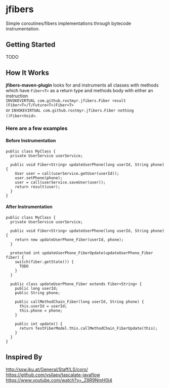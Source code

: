 # jfibers

Simple coroutines/fibers implementations through bytecode instrumentation.

## Getting Started
TODO

## How It Works
**jfibers-maven-plugin** looks for and instruments all classes with methods which have `Fiber<T>` as a return type and methods body with either an instruction  
`INVOKEVIRTUAL com.github.rostmyr.jfibers.Fiber result (Fiber<T>/T/Future<T>)Fiber<T>`  
or `INVOKEVIRTUAL com.github.rostmyr.jfibers.Fiber nothing ()Fiber<Void>`.

### Here are a few examples

#### Before Instrumentation
```
public class MyClass {
  private UserService userService;
  
  public void Fiber<String> updateUserPhone(long userId, String phone) {
    User user = call(userService.getUser(userId));
    user.setPhone(phone);
    user = call(userService.saveUser(user));
    return result(user);
  }
}
```

#### After Instrumentation
```
public class MyClass {
  private UserService userService;
  
  public void Fiber<String> updateUserPhone(long userId, String phone) {
    return new updateUserPhone_Fiber(userId, phone);
  }
  
  protected int updateUserPhone_FiberUpdate(updateUserPhone_Fiber fiber) {
    switch(fiber.getState()) {
      TODO
    }
  }
  
  public class updateUserPhone_Fiber extends Fiber<String> {
    public long userId;
    public String phone;

    public callMethodChain_Fiber(long userId, String phone) {
      this.userId = userId;
      this.phone = phone;
    }

    public int update() {
      return TestFiberModel.this.callMethodChain_FiberUpdate(this);
    }
  }
}
```

## Inspired By
http://ssw.jku.at/General/Staff/LS/coro/  
https://github.com/vsilaev/tascalate-javaflow  
https://www.youtube.com/watch?v=_Z8R9NmH0i4  
